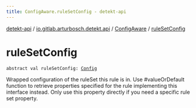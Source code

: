 ```yaml
---
title: ConfigAware.ruleSetConfig - detekt-api
---
```


[detekt-api](../../index.html) / [io.gitlab.arturbosch.detekt.api](../index.html) / [ConfigAware](index.html) / [ruleSetConfig](./rule-set-config.html)

# ruleSetConfig

`abstract val ruleSetConfig: `[`Config`](../-config/index.html)

Wrapped configuration of the ruleSet this rule is in.
Use #valueOrDefault function to retrieve properties specified for the rule
implementing this interface instead.
Only use this property directly if you need a specific rule set property.

